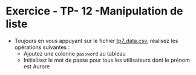 # Exercice - TP- 12 -Manipulation de liste

* Toujours en vous appuyant sur le fichier [tp7_data.csv](https://github.com/gerardlemetayerc/powershell-course/blob/main/labs/1-powershell-base/resources/tp7_data.csv), réalisez les opérations suivantes :
  * Ajoutez une colonne ```password``` au tableau
  * Initialisez le mot de passe pour tous les utilisateurs dont le prénom est Aurore

